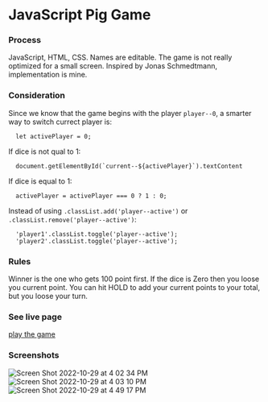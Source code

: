 # JavaScript Pig Game

### Process
JavaScript, HTML, CSS. Names are editable. The game is not really optimized for a small screen. Inspired by Jonas Schmedtmann, implementation is mine.

### Consideration
Since we know that the game begins with the player `player--0`, a smarter way to switch currect player is:
```
  let activePlayer = 0;
```
If dice is not qual to 1:
```
  document.getElementById(`current--${activePlayer}`).textContent
```
If dice is equal to 1:
```
  activePlayer = activePlayer === 0 ? 1 : 0; 
```
Instead of using `.classList.add('player--active')` or `.classList.remove('player--active')`:
```
  'player1'.classList.toggle('player--active');
  'player2'.classList.toggle('player--active');
```

### Rules
Winner is the one who gets 100 point first. If the dice is Zero then you loose you current point. You can hit HOLD to add your current points to your total, but you loose your turn.

### See live page
[play the game]()

### Screenshots
![Screen Shot 2022-10-29 at 4 02 34 PM](https://user-images.githubusercontent.com/86169204/198850543-961c12d1-94ea-4d12-9d84-1f04d7261ba2.png)
![Screen Shot 2022-10-29 at 4 03 10 PM](https://user-images.githubusercontent.com/86169204/198850563-4e59aa10-8d47-40be-9b9f-a3020e48a547.png)
![Screen Shot 2022-10-29 at 4 49 17 PM](https://user-images.githubusercontent.com/86169204/198851822-89867cd1-66b6-4fea-b584-c153e4f34efd.png)

